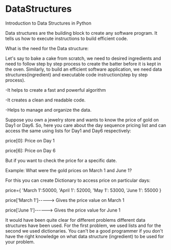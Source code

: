 # DataStructures
Introduction to Data Structures in Python


Data structures are the building block to create any software program. It tells us how to execute instructions to build efficient code.

What is the need for the Data structure:

Let's say to bake a cake from scratch, we need to desired ingredients and need to follow step by step process to create the batter before it is kept in the oven. Similarly, to build an efficient software application, we need data structures(ingredient) and executable code instruction(step by step process).

-It helps to create a fast and powerful algorithm

-It creates a clean and readable code.

-Helps to manage and organize the data.

Suppose you own a jewelry store and wants to know the price of gold on Day1 or Day6. So, here you care about the day sequence pricing list and can access the same using lists for Day1 and Day6 respectively:

price[0]: Price on Day 1

price[6]: Price on Day 6

But if you want to check the price for a specific date. 

Example: What were the gold prices on March 1 and June 1?

For this you can create Dictionary to access price on particular days:

price={
	'March 1':50000,
	'April 1': 52000,
	'May 1': 53000,
	'June 1': 55000
}

price['March 1']-----> Gives the price value on March 1

price['June 1']------> Gives the price value for June 1

It would have been quite clear for different problems different data structures have been used. For the first problem, we used lists and for the second we used dictionaries.
You can't be a good programmer if you don't have the right knowledge on what data structure (ingredient) to be used for your problem.
